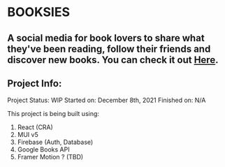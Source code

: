 # BOOKSIES

A social media for book lovers to share what they've been reading, follow their friends and discover new books.
You can check it out [Here](https://booksies.netlify.app/).
---

## Project Info:
Project Status: WIP
Started on: December 8th, 2021
Finished on: N/A


This project is being built using:

1. React (CRA)
2. MUI v5
3. Firebase (Auth, Database)
4. Google Books API
5. Framer Motion ? (TBD)